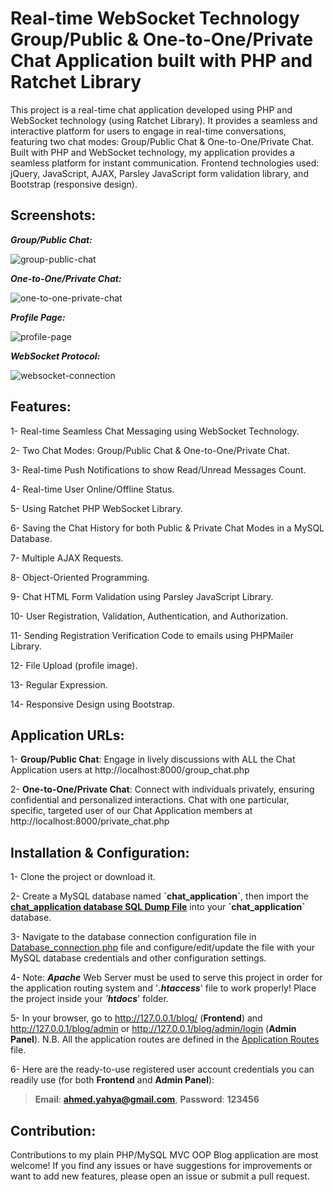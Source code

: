 # Real-time WebSocket Technology Group/Public & One-to-One/Private Chat Application built with PHP and Ratchet Library
This project is a real-time chat application developed using PHP and WebSocket technology (using Ratchet Library). It provides a seamless and interactive platform for users to engage in real-time conversations, featuring two chat modes: Group/Public Chat & One-to-One/Private Chat. Built with PHP and WebSocket technology, my application provides a seamless platform for instant communication.
Frontend technologies used: jQuery, JavaScript, AJAX, Parsley JavaScript form validation library, and Bootstrap (responsive design).

## Screenshots:

***Group/Public Chat:***

![group-public-chat](https://github.com/AhmedYahyaE/realtime-websocket-php-chat-application/assets/118033266/29181d84-a56f-4e29-a793-b41e470d9533)

***One-to-One/Private Chat:***

![one-to-one-private-chat](https://github.com/AhmedYahyaE/realtime-websocket-php-chat-application/assets/118033266/7b251f66-dd47-4695-8e08-c1c65b0dff79)

***Profile Page:***

![profile-page](https://github.com/AhmedYahyaE/realtime-websocket-php-chat-application/assets/118033266/d74fc7ab-16a7-435e-8707-8008a1e9cb78)

***WebSocket Protocol:***

![websocket-connection](https://github.com/AhmedYahyaE/realtime-websocket-php-chat-application/assets/118033266/62bc916c-f6e9-4dfd-a322-3fba92fc4d01)

## Features:
1- Real-time Seamless Chat Messaging using WebSocket Technology.

2- Two Chat Modes: Group/Public Chat & One-to-One/Private Chat.

3- Real-time Push Notifications to show Read/Unread Messages Count.

4- Real-time User Online/Offline Status.

5- Using Ratchet PHP WebSocket Library.

6- Saving the Chat History for both Public & Private Chat Modes in a MySQL Database.

7- Multiple AJAX Requests.

8- Object-Oriented Programming.

9- Chat HTML Form Validation using Parsley JavaScript Library.

10- User Registration, Validation, Authentication, and Authorization.

11- Sending Registration Verification Code to emails using PHPMailer Library.

12- File Upload (profile image).

13- Regular Expression.

14- Responsive Design using Bootstrap.

## Application URLs:
1- **Group/Public Chat**: Engage in lively discussions with ALL the Chat Application users at http://localhost:8000/group_chat.php

2- **One-to-One/Private Chat**: Connect with individuals privately, ensuring confidential and personalized interactions. Chat with one particular, specific, targeted user of our Chat Application members at http://localhost:8000/private_chat.php

## Installation & Configuration:
1- Clone the project or download it.

2- Create a MySQL database named **\`chat_application\`**, then import the **[chat_application database SQL Dump File](<Database - chat_application/chat_application database - SQL Dump File - phpMyAdmin Export.sql>)** into your **\`chat_application\`** database.

3- Navigate to the database connection configuration file in [Database_connection.php](database/Database_connection.php) file and configure/edit/update the file with your MySQL database credentials and other configuration settings.

4- Note: ***Apache*** Web Server must be used to serve this project in order for the application routing system and '***.htaccess***' file to work properly! Place the project inside your *'**htdocs***' folder.

5- In your browser, go to http://127.0.0.1/blog/ (**Frontend**) and http://127.0.0.1/blog/admin or http://127.0.0.1/blog/admin/login (**Admin Panel**). N.B. All the application routes are defined in the [Application Routes](App/index.php) file.

6- Here are the ready-to-use registered user account credentials you can readily use (for both **Frontend** and **Admin Panel**):

> **Email**: **ahmed.yahya@gmail.com**, **Password**: **123456**

## Contribution:
Contributions to my plain PHP/MySQL MVC OOP Blog application are most welcome! If you find any issues or have suggestions for improvements or want to add new features, please open an issue or submit a pull request.
